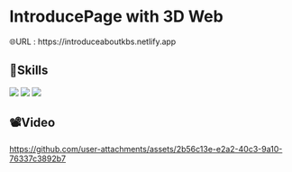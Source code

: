 <h1>IntroducePage with 3D Web</h1>
🌐URL : https://introduceaboutkbs.netlify.app
<div>
  <h2>📐Skills</h2>
  <div style={{display:"flex",flexDirection:"row"}}>
    <img src="https://img.shields.io/badge/JavaScript-F7DF1E?style=flat&logo=javascript&logoColor=white"/>
    <img src="https://img.shields.io/badge/React-61DAFB?style=flat&logo=react&logoColor=white"/>
    <img src="https://img.shields.io/badge/Three.js-000000?style=flat&logo=threedotjs&logoColor=white"/>
  </div>
</div>
<div>
 <h2>
  📽Video 
 </h2>
  

  https://github.com/user-attachments/assets/2b56c13e-e2a2-40c3-9a10-76337c3892b7



</div>

